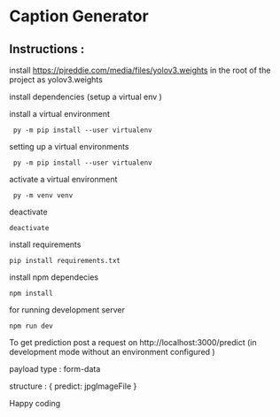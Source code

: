 # Caption Generator

## Instructions :

install https://pjreddie.com/media/files/yolov3.weights in the root of the project as yolov3.weights

install dependencies (setup a virtual env )

install a virtual environment

```
 py -m pip install --user virtualenv
```

setting up a virtual environments

```
 py -m pip install --user virtualenv
```

activate a virtual environment

```
 py -m venv venv
```

deactivate

```
deactivate
```

install requirements

```
pip install requirements.txt
```

install npm dependecies

```
npm install
```

for running development server

```
npm run dev
```

To get prediction post a request on http://localhost:3000/predict (in development mode without an environment configured )

payload type : form-data

structure : { predict: jpgImageFile }

Happy coding
